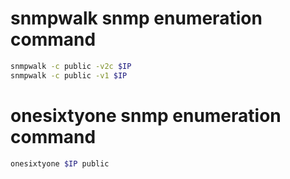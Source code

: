 # snmpwalk snmp enumeration command
```bash
snmpwalk -c public -v2c $IP
snmpwalk -c public -v1 $IP
```

# onesixtyone snmp enumeration command
```bash
onesixtyone $IP public
```
